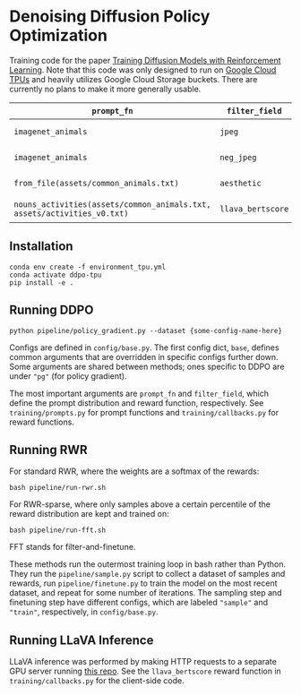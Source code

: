 # Denoising Diffusion Policy Optimization

Training code for the paper [Training Diffusion Models with Reinforcement Learning](https://rl-diffusion.github.io/). Note that this code was only designed to run on [Google Cloud TPUs](https://cloud.google.com/tpu) and heavily utilizes Google Cloud Storage buckets. There are currently no plans to make it more generally usable.

| `prompt_fn` | `filter_field` | Weights/Demo Link |
| --- | --- | --- |
| `imagenet_animals` | `jpeg` | https://huggingface.co/kvablack/ddpo-compressibility |
| `imagenet_animals` | `neg_jpeg` | https://huggingface.co/kvablack/ddpo-incompressibility |
| `from_file(assets/common_animals.txt)` | `aesthetic` | https://huggingface.co/kvablack/ddpo-aesthetic |
| `nouns_activities(assets/common_animals.txt, assets/activities_v0.txt)` | `llava_bertscore` | https://huggingface.co/kvablack/ddpo-alignment |


## Installation

```
conda env create -f environment_tpu.yml
conda activate ddpo-tpu
pip install -e .
```

## Running DDPO
```
python pipeline/policy_gradient.py --dataset {some-config-name-here}
```

Configs are defined in `config/base.py`. The first config dict, `base`, defines common arguments that are overridden in specific configs further down. Some arguments are shared between methods; ones specific to DDPO are under `"pg"` (for policy gradient).

The most important arguments are `prompt_fn` and `filter_field`, which define the prompt distribution and reward function, respectively. See `training/prompts.py` for prompt functions and `training/callbacks.py` for reward functions.

## Running RWR
For standard RWR, where the weights are a softmax of the rewards:
```
bash pipeline/run-rwr.sh
```

For RWR-sparse, where only samples above a certain percentile of the reward distribution are kept and trained on:
```
bash pipeline/run-fft.sh
```
FFT stands for filter-and-finetune.

These methods run the outermost training loop in bash rather than Python. They run the `pipeline/sample.py` script to collect a dataset of samples and rewards, run `pipeline/finetune.py` to train the model on the most recent dataset, and repeat for some number of iterations. The sampling step and finetuning step have different configs, which are labeled `"sample"` and `"train"`, respectively, in `config/base.py`.

## Running LLaVA Inference
LLaVA inference was performed by making HTTP requests to a separate GPU server running [this repo](https://github.com/kvablack/LLaVA-server/). See the `llava_bertscore` reward function in `training/callbacks.py` for the client-side code.
